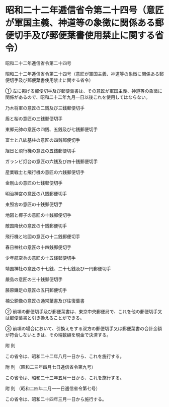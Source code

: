 # 昭和二十二年逓信省令第二十四号（意匠が軍国主義、神道等の象徴に関係ある郵便切手及び郵便葉書使用禁止に関する省令）

昭和二十二年逓信省令第二十四号

昭和二十二年逓信省令第二十四号（意匠が軍国主義、神道等の象徴に関係ある郵便切手及び郵便葉書使用禁止に関する省令）

① 左に掲げる郵便切手及び郵便葉書は、その意匠が軍国主義、神道等の象徴に関係があるので、昭和二十二年九月一日以後これを使用してはならない。

乃木将軍の意匠の二銭及び三銭郵便切手

盾と桜の意匠の三銭郵便切手

東郷元帥の意匠の四銭、五銭及び七銭郵便切手

富士と八紘基柱の意匠の四銭郵便切手

旭日と飛行機の意匠の五銭郵便切手

ガランビ灯台の意匠の六銭及び四十銭郵便切手

産業戦士と飛行機の意匠の六銭郵便切手

金剛山の意匠の七銭郵便切手

明治神宮の意匠の八銭郵便切手

東照宮の意匠の十銭郵便切手

地図と椰子の意匠の十銭郵便切手

敵国降伏の意匠の十銭郵便切手

飛行機と地図の意匠の十二銭郵便切手

春日神社の意匠の十四銭郵便切手

少年航空兵の意匠の十五銭郵便切手

靖国神社の意匠の十七銭、二十七銭及び一円郵便切手

嚴島の意匠の三十銭郵便切手

藤原鎌足の意匠の五円郵便切手

楠公銅像の意匠の通常葉書及び往復葉書

② 前項の郵便切手及び郵便葉書は、東京中央郵便局で、これを他の郵便切手又は郵便葉書と引き換えることができる。

③ 前項の場合において、引換えをする双方の郵便切手又は郵便葉書の合計金額が符合しないときは、その端数額を現金で決済する。

附 則

この省令は、昭和二十二年八月一日から、これを施行する。

附 則 （昭和二三年四月七日逓信省令第九号）

この省令は、昭和二十三年五月一日から、これを施行する。

附 則 （昭和二四年二月一一日逓信省令第七号）

この省令は、昭和二十四年三月一日から施行する。
